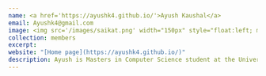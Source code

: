```yaml
---
name: <a href='https://ayushk4.github.io/'>Ayush Kaushal</a>
email: Ayushk4@gmail.com
image: <img src='/images/saikat.png' width="150px" style="float:left; margin:0px 10px 0px 0px;">
collection: members
excerpt: 
website: "[Home page](https://ayushk4.github.io/)"
description: Ayush is Masters in Computer Science student at the University of Texas at Austin. He is passionate about Machine Learning and Deep Learning solutions to real-world problems and use-cases.  
---
```


